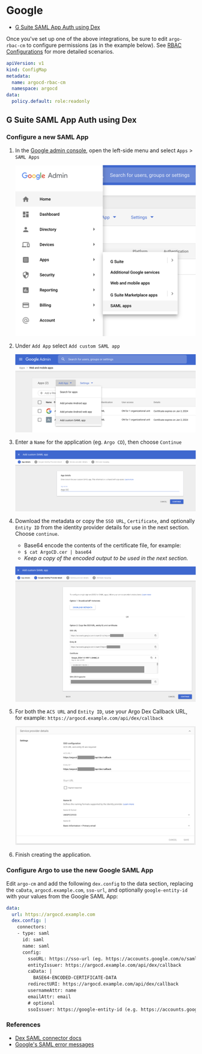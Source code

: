 # Google

* [G Suite SAML App Auth using Dex](#g-suite-saml-app-auth-using-dex)

Once you've set up one of the above integrations, be sure to edit `argo-rbac-cm` to configure permissions (as in the example below). See [RBAC Configurations](../rbac.md) for more detailed scenarios.

```yaml
apiVersion: v1
kind: ConfigMap
metadata:
  name: argocd-rbac-cm
  namespace: argocd
data:
  policy.default: role:readonly
```

## G Suite SAML App Auth using Dex

### Configure a new SAML App

1. In the [Google admin console](https://admin.google.com), open the left-side menu and select `Apps` > `SAML Apps`

    ![Google Admin Apps Menu](../../assets/google-admin-saml-apps-menu.png "Google Admin menu with the Apps / SAML Apps path selected")

2. Under `Add App` select `Add custom SAML app`

    ![Google Admin Add Custom SAML App](../../assets/google-admin-saml-add-app-menu.png "Add apps menu with add custom SAML app highlighted")

3. Enter a `Name` for the application (eg. `Argo CD`), then choose `Continue`

    ![Google Admin Apps Menu](../../assets/google-admin-saml-app-details.png "Add apps menu with add custom SAML app highlighted")

4. Download the metadata or copy the `SSO URL`, `Certificate`, and optionally `Entity ID` from the identity provider details for use in the next section. Choose `continue`.
    - Base64 encode the contents of the certificate file, for example:
    - `$ cat ArgoCD.cer | base64`
    - *Keep a copy of the encoded output to be used in the next section.*

    ![Google Admin IdP Metadata](../../assets/google-admin-idp-metadata.png "A screenshot of the Google IdP metadata")

5. For both the `ACS URL` and `Entity ID`, use your Argo Dex Callback URL, for example: `https://argocd.example.com/api/dex/callback`

    ![Google Admin Service Provider Details](../../assets/google-admin-service-provider-details.png "A screenshot of the Google Service Provider Details")

6. Finish creating the application.

### Configure Argo to use the new Google SAML App

Edit `argo-cm` and add the following `dex.config` to the data section, replacing the `caData`, `argocd.example.com`, `sso-url`, and optionally `google-entity-id` with your values from the Google SAML App:

```yaml
data:
  url: https://argocd.example.com
  dex.config: |
    connectors:
    - type: saml
      id: saml
      name: saml
      config:
        ssoURL: https://sso-url (eg. https://accounts.google.com/o/saml2/idp?idpid=Abcde0)
        entityIssuer: https://argocd.example.com/api/dex/callback
        caData: |
          BASE64-ENCODED-CERTIFICATE-DATA
        redirectURI: https://argocd.example.com/api/dex/callback
        usernameAttr: name
        emailAttr: email
        # optional
        ssoIssuer: https://google-entity-id (e.g. https://accounts.google.com/o/saml2?idpid=Abcde0)
```

### References

- [Dex SAML connector docs](https://dexidp.io/docs/connectors/saml/)
- [Google's SAML error messages](https://support.google.com/a/answer/6301076?hl=en)
